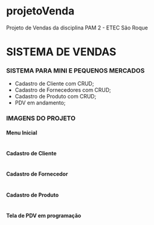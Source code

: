 # projetoVenda
Projeto de Vendas da disciplina PAM 2 - ETEC São Roque

<h1> SISTEMA DE VENDAS</h1>

<h3> SISTEMA PARA MINI E PEQUENOS MERCADOS  </h3>
<ul>
    <li> Cadastro de Cliente com CRUD; </li>
    <li> Cadastro de Fornecedores com CRUD; </li>
    <li> Cadastro de Produto com CRUD; </li>
    <li> PDV em andamento; </li>
    
</ul>

<h3>IMAGENS DO PROJETO</h3>

<h4> Menu Inicial </h4>
<img src="img1.jpeg" alt="">
<br />
<h4> Cadastro de Cliente </h4>
<img src="img2.jpeg" alt="">
<br />
<h4> Cadastro de Fornecedor </h4>
<img src="img3.jpeg" alt="">
<br />
<h4> Cadastro de Produto </h4>
<img src="img4.jpeg" alt="">
<br />
<h4> Tela de PDV em programação </h4> 
<img src="3.png" alt="">
<br />

